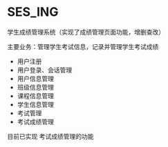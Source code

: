 # SES_ING
学生成绩管理系统（实现了成绩管理页面功能，增删查改）

主要业务：管理学生考试信息，记录并管理学生考试成绩


+ 用户注册
+ 用户登录、会话管理
+ 用户信息管理
+ 班级信息管理
+ 课程信息管理
+ 学生信息管理
+ 考试管理
+ 考试成绩管理


目前已实现  考试成绩管理的功能    
